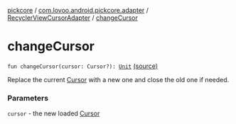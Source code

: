 [pickcore](../../index.md) / [com.lovoo.android.pickcore.adapter](../index.md) / [RecyclerViewCursorAdapter](index.md) / [changeCursor](./change-cursor.md)

# changeCursor

`fun changeCursor(cursor: Cursor?): `[`Unit`](https://kotlinlang.org/api/latest/jvm/stdlib/kotlin/-unit/index.html) [(source)](https://github.com/lovoo/android-pickpic/blob/master/pickcore/src/main/kotlin/com/lovoo/android/pickcore/adapter/RecyclerViewCursorAdapter.kt#L120)

Replace the current [Cursor](#) with a new one and close the old one if needed.

### Parameters

`cursor` - the new loaded [Cursor](#)